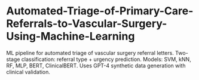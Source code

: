 # Automated-Triage-of-Primary-Care-Referrals-to-Vascular-Surgery-Using-Machine-Learning
ML pipeline for automated triage of vascular surgery referral letters. Two-stage classification: referral type + urgency prediction. Models: SVM, kNN, RF, MLP, BERT, ClinicalBERT. Uses GPT-4 synthetic data generation with clinical validation.
